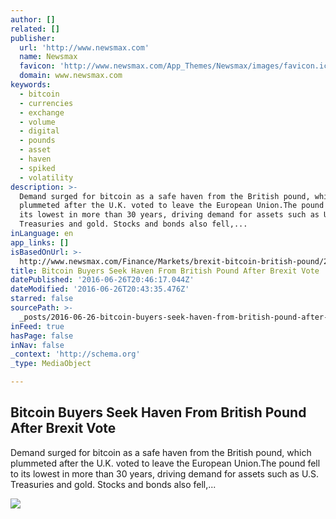 ```yaml
---
author: []
related: []
publisher:
  url: 'http://www.newsmax.com'
  name: Newsmax
  favicon: 'http://www.newsmax.com/App_Themes/Newsmax/images/favicon.ico'
  domain: www.newsmax.com
keywords:
  - bitcoin
  - currencies
  - exchange
  - volume
  - digital
  - pounds
  - asset
  - haven
  - spiked
  - volatility
description: >-
  Demand surged for bitcoin as a safe haven from the British pound, which
  plummeted after the U.K. voted to leave the European Union.The pound fell to
  its lowest in more than 30 years, driving demand for assets such as U.S.
  Treasuries and gold. Stocks and bonds also fell,...
inLanguage: en
app_links: []
isBasedOnUrl: >-
  http://www.newsmax.com/Finance/Markets/brexit-bitcoin-british-pound/2016/06/26/id/735699/
title: Bitcoin Buyers Seek Haven From British Pound After Brexit Vote
datePublished: '2016-06-26T20:46:17.044Z'
dateModified: '2016-06-26T20:43:35.476Z'
starred: false
sourcePath: >-
  _posts/2016-06-26-bitcoin-buyers-seek-haven-from-british-pound-after-brexit-vo.md
inFeed: true
hasPage: false
inNav: false
_context: 'http://schema.org'
_type: MediaObject

---
```

<article style=""><h1>Bitcoin Buyers Seek Haven From British Pound After Brexit Vote</h1><p>Demand surged for bitcoin as a safe haven from the British pound, which plummeted after the U.K. voted to leave the European Union.The pound fell to its lowest in more than 30 years, driving demand for assets such as U.S. Treasuries and gold. Stocks and bonds also fell,...</p><img src="http://www.newsmax.com/CMSPages/GetFile.aspx?guid=c7a83cfc-4c58-4866-8549-c54490fd59d8&amp;SiteName=Newsmax" /></article>